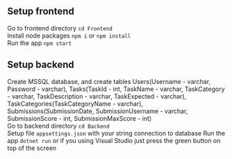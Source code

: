 ## Setup frontend
Go to frontend directory `cd Frontend`  
Install node packages `npm i` or `npm install`  
Run the app `npm start`  

## Setup backend
Create MSSQL database, and create tables Users(Username - varchar, Password - varchar), Tasks(TaskId - int, TaskName - varchar, TaskCategory - varchar, TaskDescription - varchar, TaskExpected - varchar), TaskCategories(TaskCategoryName - varchar), Submissions(SubmissionDate, SubmissionUsername - varchar, SubmissionScore - int, SubmissionMaxScore - int)  
Go to backend directory `cd Backend`  
Setup file `appsettings.json` with your string connection to database 
Run the app `dotnet run` or if you using Visual Studio just press the green button on top of the screen  
